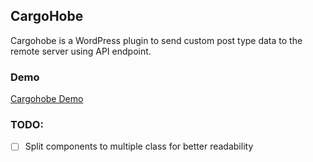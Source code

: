 ## CargoHobe

Cargohobe is a WordPress plugin to send custom post type data to the remote server using API endpoint.

### Demo
[Cargohobe Demo](https://youtu.be/xJoQc8c2zaM)

### TODO:
- [ ] Split components to multiple class for better readability

    
    